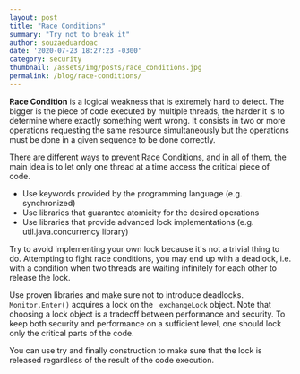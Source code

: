 ```yaml
---
layout: post
title: "Race Conditions"
summary: "Try not to break it"
author: souzaeduardoac
date: '2020-07-23 18:27:23 -0300'
category: security
thumbnail: /assets/img/posts/race_conditions.jpg
permalink: /blog/race-conditions/
---
```



**Race Condition** is a logical weakness that is extremely hard to detect. The bigger is the piece of code executed by multiple threads, the harder it is to determine where exactly something went wrong. It consists in two or more operations requesting the same resource simultaneously but the operations must be done in a given sequence to be done correctly.

There are different ways to prevent Race Conditions, and in all of them, the main idea is to let only one thread at a time access the critical piece of code.

 * Use keywords provided by the programming language (e.g. synchronized)
 * Use libraries that guarantee atomicity for the desired operations
 * Use libraries that provide advanced lock implementations (e.g. util.java.concurrency library)

Try to avoid implementing your own lock because it's not a trivial thing to do. Attempting to fight race conditions, you may end up with a deadlock, i.e. with a condition when two threads are waiting infinitely for each other to release the lock.

Use proven libraries and make sure not to introduce deadlocks. 
`Monitor.Enter()` acquires a lock on the `_exchangeLock` object. Note that choosing a lock object is a tradeoff between performance and security. To keep both security and performance on a sufficient level, one should lock only the critical parts of the code.

You can use try and finally construction to make sure that the lock is released regardless of the result of the code execution.

